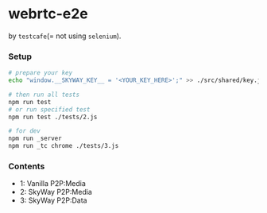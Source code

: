 # webrtc-e2e

by `testcafe`(= not using `selenium`).

### Setup

```sh
# prepare your key
echo "window.__SKYWAY_KEY__ = '<YOUR_KEY_HERE>';" >> ./src/shared/key.js

# then run all tests
npm run test
# or run specified test
npm run test ./tests/2.js

# for dev
npm run _server
npm run _tc chrome ./tests/3.js
```

### Contents

- 1: Vanilla P2P:Media
- 2: SkyWay P2P:Media
- 3: SkyWay P2P:Data

